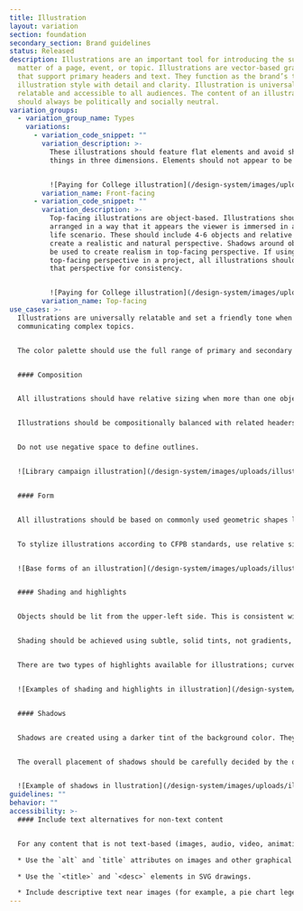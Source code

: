 ```yaml
---
title: Illustration
layout: variation
section: foundation
secondary_section: Brand guidelines
status: Released
description: Illustrations are an important tool for introducing the subject
  matter of a page, event, or topic. Illustrations are vector-based graphics
  that support primary headers and text. They function as the brand’s top-level
  illustration style with detail and clarity. Illustration is universally
  relatable and accessible to all audiences. The content of an illustration
  should always be politically and socially neutral.
variation_groups:
  - variation_group_name: Types
    variations:
      - variation_code_snippet: ""
        variation_description: >-
          These illustrations should feature flat elements and avoid showing
          things in three dimensions. Elements should not appear to be outlined.


          ![Paying for College illustration](/design-system/images/uploads/illustration5_-2.png)
        variation_name: Front-facing
      - variation_code_snippet: ""
        variation_description: >-
          Top-facing illustrations are object-based. Illustrations should be
          arranged in a way that it appears the viewer is immersed in a real
          life scenario. These should include 4-6 objects and relative sizing to
          create a realistic and natural perspective. Shadows around objects can
          be used to create realism in top-facing perspective. If using
          top-facing perspective in a project, all illustrations should maintain
          that perspective for consistency.


          ![Paying for College illustration](/design-system/images/uploads/illustration6_-2.png)
        variation_name: Top-facing
use_cases: >-
  Illustrations are universally relatable and set a friendly tone when
  communicating complex topics.


  The color palette should use the full range of primary and secondary colors, but selectively use a maximum of 3-4 colors, using midtones and tints to differentiate components. Illustrations should also make use of 100% white and black.


  #### Composition


  All illustrations should have relative sizing when more than one object is included. Illustrations should appear natural, but stylized. Do not scale-up or collage minicons or isocons for use in illustrations. Minicons can be used as graphic details when scaled appropriately.


  Illustrations should be compositionally balanced with related headers and text. Reduce “floating” by bleeding illustrations off the edges of the graphic. Make use of layering and subtle, vector-based background patterns to help ground the illustration. Shadows are appropriate when objects overlap but should not extend outside of objects.


  Do not use negative space to define outlines.


  ![Library campaign illustration](/design-system/images/uploads/illustration7_-2.png)


  #### Form


  All illustrations should be based on commonly used geometric shapes like circles, triangles, beams, and rectangles.


  To stylize illustrations according to CFPB standards, use relative sizing on stroke weights with a rounded end cap. For curved lines, the stylized stroke is recommended throughout illustrations.


  ![Base forms of an illustration](/design-system/images/uploads/illustration10_-2.png)


  #### Shading and highlights


  Objects should be lit from the upper-left side. This is consistent with the beam in our logo. The overall placement of highlights and shading should be carefully decided by the designer and consistent throughout the project.


  Shading should be achieved using subtle, solid tints, not gradients, textures, multiply, or blurs.


  There are two types of highlights available for illustrations; curved and diagonal. The curved highlight is recommended when the object is round. Diagonal highlights are mostly used in rectangular objects. They are also frequently used to show reflections. To create a diagonal highlight, a tint of the background color is cast from the top-right corner of an object at a 45º angle.


  ![Examples of shading and highlights in illustration](/design-system/images/uploads/illustration9_-2.png)


  #### Shadows


  Shadows are created using a darker tint of the background color. They are appropriate when objects overlap but should not extend outside of objects. In top-facing illustrations, shadows around objects can be used to create realism.


  The overall placement of shadows should be carefully decided by the designer and consistent throughout the project.


  ![Example of shadows in llustration](/design-system/images/uploads/illustration8_-2.png)
guidelines: ""
behavior: ""
accessibility: >-
  #### Include text alternatives for non-text content


  For any content that is not text-based (images, audio, video, animations, charts, graphs, etc), provide an alternative version of that content that is text-based.

  * Use the `alt` and `title` attributes on images and other graphical elements.

  * Use the `<title>` and `<desc>` elements in SVG drawings.

  * Include descriptive text near images (for example, a pie chart legend with percentages of each item).
---
```

